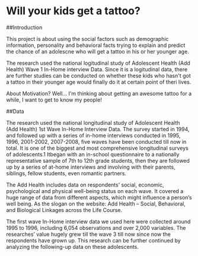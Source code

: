 # Will your kids get a tattoo?

##Introduction                 
    
   This project is about using the social factors such as demographic information, personality and behavioral facts trying to explain and predict the chance of an adolescne who will get a tattoo in his or her younger age.                
                
The research used the national logitudinal study of Adolescent Health (Add Health) Wave 1 In-Home interview Data. Since it is a logitudinal data, there are further studies can be conducted on whether these kids who hasn't got a tattoo in their younger age would finally do it at certain point of theri lives.            
                
About Motivation? Well... I'm thinking about getting an awesome tattoo for a while, I want to get to know my people!
                   
##Data                             

The research used the national longitudinal study of Adolescent Health (Add Health) 1st Wave In-Home Interview Data. The survey started in 1994, and followed up with a series of in-home interviews conducted in 1995, 1996, 2001-2002, 2007-2008, five waves have been conducted till now in total. It is one of the biggest and most comprehensive longitudinal surveys of adolescents.1 Itbegan with an in-school questionnaire to a nationally representative sample of 7th to 12th grade students, then they are followed up by a series of at-home interviews and involving with their parents, siblings, fellow students, even romantic partners.       
          
The Add Health includes data on respondents’ social, economic, psychological and physical well-being status on each wave. It covered a huge range of data from different aspects, which might influence a person’s well being. As the slogan on the website: Add Health – Social, Behavioral, and Biological Linkages across the Life Course.           
              
The first wave In-Home interview data we used here were collected around 1995 to 1996, including 6,054 observations and over 2,000 variables. The researches’ value hugely grew till the wave 3 till now since now the respondents have grown up. This research can be further continued by analyzing the following-up data on these adolescents.
